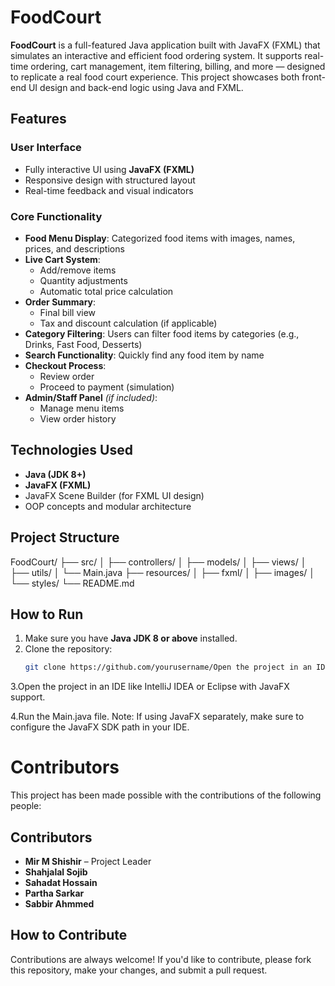 # FoodCourt

**FoodCourt** is a full-featured Java application built with JavaFX (FXML) that simulates an interactive and efficient food ordering system. It supports real-time ordering, cart management, item filtering, billing, and more — designed to replicate a real food court experience. This project showcases both front-end UI design and back-end logic using Java and FXML.

## Features

### User Interface

- Fully interactive UI using **JavaFX (FXML)**
- Responsive design with structured layout
- Real-time feedback and visual indicators

### Core Functionality

- **Food Menu Display**: Categorized food items with images, names, prices, and descriptions
- **Live Cart System**:
  - Add/remove items
  - Quantity adjustments
  - Automatic total price calculation
- **Order Summary**:
  - Final bill view
  - Tax and discount calculation (if applicable)
- **Category Filtering**: Users can filter food items by categories (e.g., Drinks, Fast Food, Desserts)
- **Search Functionality**: Quickly find any food item by name
- **Checkout Process**:
  - Review order
  - Proceed to payment (simulation)
- **Admin/Staff Panel** *(if included)*:
  - Manage menu items
  - View order history

## Technologies Used

- **Java (JDK 8+)**
- **JavaFX (FXML)**
- JavaFX Scene Builder (for FXML UI design)
- OOP concepts and modular architecture

## Project Structure
FoodCourt/
├── src/
│ ├── controllers/
│ ├── models/
│ ├── views/
│ ├── utils/
│ └── Main.java
├── resources/
│ ├── fxml/
│ ├── images/
│ └── styles/
└── README.md


## How to Run

1. Make sure you have **Java JDK 8 or above** installed.
2. Clone the repository:
   ```bash
   git clone https://github.com/yourusername/Open the project in an IDE like IntelliJ IDEA or Eclipse with JavaFX support.
3.Open the project in an IDE like IntelliJ IDEA or Eclipse with JavaFX support.

4.Run the Main.java file.
Note: If using JavaFX separately, make sure to configure the JavaFX SDK path in your IDE.

# Contributors

This project has been made possible with the contributions of the following people:

## Contributors

- **Mir M Shishir** – Project Leader
- **Shahjalal Sojib**
- **Sahadat Hossain**
- **Partha Sarkar**
- **Sabbir Ahmmed**

## How to Contribute

Contributions are always welcome! If you'd like to contribute, please fork this repository, make your changes, and submit a pull request.




